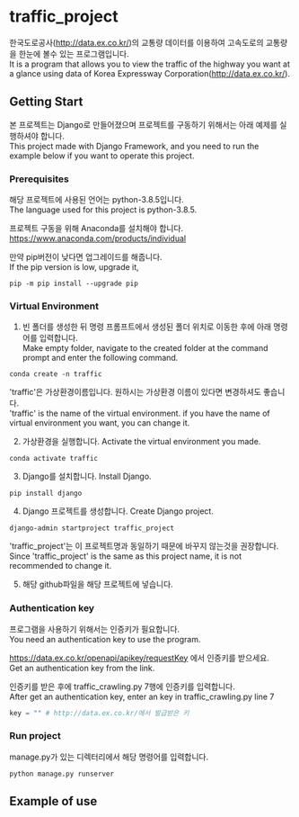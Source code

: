# traffic_project
한국도로공사(http://data.ex.co.kr/)의 교통량 데이터를 이용하여 고속도로의 교통량을 한눈에 볼수 있는 프로그램입니다.<br>
It is a program that allows you to view the traffic of the highway you want at a glance using data of Korea Expressway Corporation(http://data.ex.co.kr/).
## Getting Start
본 프로젝트는 Django로 만들어졌으며 프로젝트를 구동하기 위해서는 아래 예제를 실행하셔야 합니다.<br>
This project made with Django Framework, and you need to run the example below if you want to operate this project.
### Prerequisites

해당 프로젝트에 사용된 언어는 python-3.8.5입니다.<Br>
The language used for this project is python-3.8.5.

프로젝트 구동을 위해 Anaconda를 설치해야 합니다.<br>
https://www.anaconda.com/products/individual

만약 pip버전이 낮다면 업그레이드를 해줍니다.<br>
If the pip version is low, upgrade it,
```
pip -m pip install --upgrade pip
```

### Virtual Environment
1. 빈 폴더를 생성한 뒤 명령 프롬프트에서 생성된 폴더 위치로 이동한 후에 아래 명령어를 입력합니다.<br>
Make empty folder, navigate to the created folder at the command prompt and enter the following command.
```
conda create -n traffic
```
'traffic'은 가상환경이름입니다. 원하시는 가상환경 이름이 있다면 변경하셔도 좋습니다.<br>
'traffic' is the name of the virtual environment. if you have the name of virtual environment you want, you can change it.

2. 가상환경을 실행합니다.
Activate the virtual environment you made.
```
conda activate traffic
```

3. Django를 설치합니다. Install Django.
```
pip install django
```

4. Django 프로젝트를 생성합니다. Create Django project.
```
django-admin startproject traffic_project
```
'traffic_project'는 이 프로젝트명과 동일하기 때문에 바꾸지 않는것을 권장합니다.<br>
Since 'traffic_project' is the same as this project name, it is not recommended to change it.<br>

5. 해당 github파일을 해당 프로젝트에 넣습니다.
 
### Authentication key
프로그램을 사용하기 위해서는 인증키가 필요합니다.<br>
You need an authentication key to use the program.

https://data.ex.co.kr/openapi/apikey/requestKey 에서 인증키를 받으세요.<br>
Get an authentication key from the link.

인증키를 받은 후에 traffic_crawling.py 7행에 인증키를 입력합니다.<br>
After get an authentication key, enter an key in traffic_crawling.py line 7
```python
key = "" # http://data.ex.co.kr/에서 발급받은 키
```

### Run project
manage.py가 있는 디렉터리에서 해당 명령어를 입력합니다.
```
python manage.py runserver
```

## Example of use
